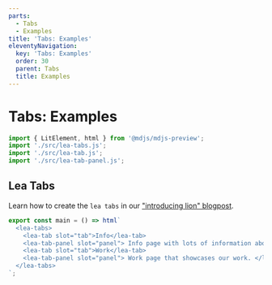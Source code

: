 ```yaml
---
parts:
  - Tabs
  - Examples
title: 'Tabs: Examples'
eleventyNavigation:
  key: 'Tabs: Examples'
  order: 30
  parent: Tabs
  title: Examples
---
```

# Tabs: Examples

```js script
import { LitElement, html } from '@mdjs/mdjs-preview';
import './src/lea-tabs.js';
import './src/lea-tab.js';
import './src/lea-tab-panel.js';
```

## Lea Tabs

Learn how to create the `lea tabs` in our ["introducing lion" blogpost](../../blog/ing-open-sources-lion.md).

```js preview-story
export const main = () => html`
  <lea-tabs>
    <lea-tab slot="tab">Info</lea-tab>
    <lea-tab-panel slot="panel"> Info page with lots of information about us. </lea-tab-panel>
    <lea-tab slot="tab">Work</lea-tab>
    <lea-tab-panel slot="panel"> Work page that showcases our work. </lea-tab-panel>
  </lea-tabs>
`;
```
